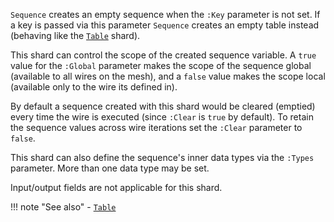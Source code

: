 `Sequence` creates an empty sequence when the `:Key` parameter is not set. If a key is passed via this parameter `Sequence` creates an empty table instead (behaving like the [`Table`](../Table) shard). 

This shard can control the scope of the created sequence variable. A `true` value for the `:Global` parameter makes the scope of the sequence global (available to all wires on the mesh), and a `false` value makes the scope local (available only to the wire its defined in).

By default a sequence created with this shard would be cleared (emptied) every time the wire is executed (since `:Clear` is `true` by default). To retain the sequence values across wire iterations set the `:Clear` parameter to `false`.

This shard can also define the sequence's inner data types via the `:Types` parameter. More than one data type may be set.

Input/output fields are not applicable for this shard.

!!! note "See also"
    - [`Table`](../Table)
